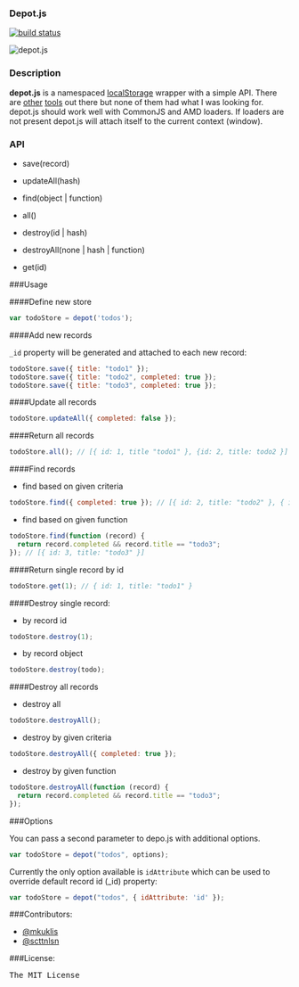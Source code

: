 ### Depot.js

[![build status](https://secure.travis-ci.org/mkuklis/depot.js.png)](http://travis-ci.org/mkuklis/depot.js)

![depot.js](http://oi45.tinypic.com/xoiq7l.jpg)

### Description

**depot.js** is a namespaced [localStorage](http://diveintohtml5.info/storage.html) wrapper with a simple API.
There are [other](http://brian.io/lawnchair/) [tools](https://github.com/marcuswestin/store.js/) out there but none 
of them had what I was looking for. depot.js should work well with CommonJS and AMD loaders. 
If loaders are not present depot.js will attach itself to the current context (window). 

### API

+ save(record)

+ updateAll(hash)

+ find(object | function)

+ all()

+ destroy(id | hash)

+ destroyAll(none | hash | function) 

+ get(id)

###Usage

####Define new store

```js
var todoStore = depot('todos');
```

####Add new records

`_id` property will be generated and attached to each new record:

```js
todoStore.save({ title: "todo1" });
todoStore.save({ title: "todo2", completed: true });
todoStore.save({ title: "todo3", completed: true });
```

####Update all records

```js
todoStore.updateAll({ completed: false });
```

####Return all records

```js
todoStore.all(); // [{ id: 1, title "todo1" }, {id: 2, title: todo2 }]
```

####Find records 

* find based on given criteria

```js
todoStore.find({ completed: true }); // [{ id: 2, title: "todo2" }, { id: 3, title: "todo3" }]
```

* find based on given function

```js
todoStore.find(function (record) {
  return record.completed && record.title == "todo3";
}); // [{ id: 3, title: "todo3" }]
```


####Return single record by id

```js
todoStore.get(1); // { id: 1, title: "todo1" }
```

####Destroy single record:

* by record id
 
```js
todoStore.destroy(1);
```

* by record object

```js
todoStore.destroy(todo);
```

####Destroy all records

* destroy all

```js
todoStore.destroyAll();
```

* destroy by given criteria

```js
todoStore.destroyAll({ completed: true });
```

* destroy by given function

```js
todoStore.destroyAll(function (record) {
  return record.completed && record.title == "todo3"; 
});
```

###Options

You can pass a second parameter to depo.js with additional options.

```js
var todoStore = depot("todos", options);
```

Currently the only option available is `idAttribute`
which can be used to override default record id (_id) property:

```js
var todoStore = depot("todos", { idAttribute: 'id' });
```

###Contributors:

* [@mkuklis](http://github.com/mkuklis)
* [@scttnlsn](http://github.com/scttnlsn)


###License:
<pre>
The MIT License
</pre>
